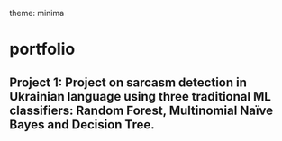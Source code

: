 theme: minima
# portfolio
## Project 1: Project on sarcasm detection in Ukrainian language using three traditional ML classifiers: Random Forest, Multinomial Naїve Bayes and Decision Tree.

